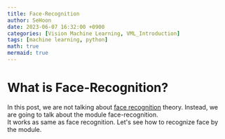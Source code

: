 ```yaml
---
title: Face-Recognition
author: SeHoon
date: 2023-06-07 16:32:00 +0900
categories: [Vision Machine Learning, VML_Introduction]
tags: [machine learning, python]
math: true
mermaid: true
---
```


# What is Face-Recognition?
In this post, we are not talking about [face recognition](https://csh970605.github.io/posts/Face-Recognition/) theory. Instead, we are going to talk about the module face-recognition.
<br>
It works as same as face recognition. Let's see how to recognize face by the module.
<br><br><br><br>

